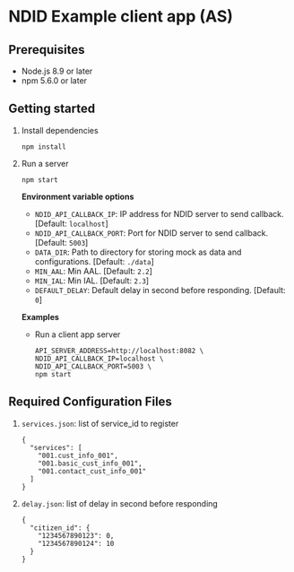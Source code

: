 # NDID Example client app (AS)

## Prerequisites

* Node.js 8.9 or later
* npm 5.6.0 or later

## Getting started

1.  Install dependencies

    ```
    npm install
    ```
2.  Run a server

    ```
    npm start
    ```

    **Environment variable options**
    * `NDID_API_CALLBACK_IP`: IP address for NDID server to send callback. [Default: `localhost`]
    * `NDID_API_CALLBACK_PORT`: Port for NDID server to send callback. [Default: `5003`]
    * `DATA_DIR`: Path to directory for storing mock as data and configurations. [Default: `./data`]
    * `MIN_AAL`: Min AAL. [Default: `2.2`]
    * `MIN_IAL`: Min IAL. [Default: `2.3`]
    * `DEFAULT_DELAY`: Default delay in second before responding. [Default: `0`]

    **Examples**
    * Run a client app server

        ```
        API_SERVER_ADDRESS=http://localhost:8082 \
        NDID_API_CALLBACK_IP=localhost \
        NDID_API_CALLBACK_PORT=5003 \
        npm start
        ```

## Required Configuration Files

1. `services.json`: list of service_id to register

    ```
    {
      "services": [
        "001.cust_info_001",
        "001.basic_cust_info_001",
        "001.contact_cust_info_001"
      ]
    }
    ```
2. `delay.json`: list of delay in second before responding

    ```
    {
      "citizen_id": {
        "1234567890123": 0,
        "1234567890124": 10
      }
    }
    ```